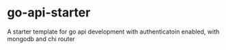 # go-api-starter
A starter template for go api development with authenticatoin enabled, with mongodb and chi router
